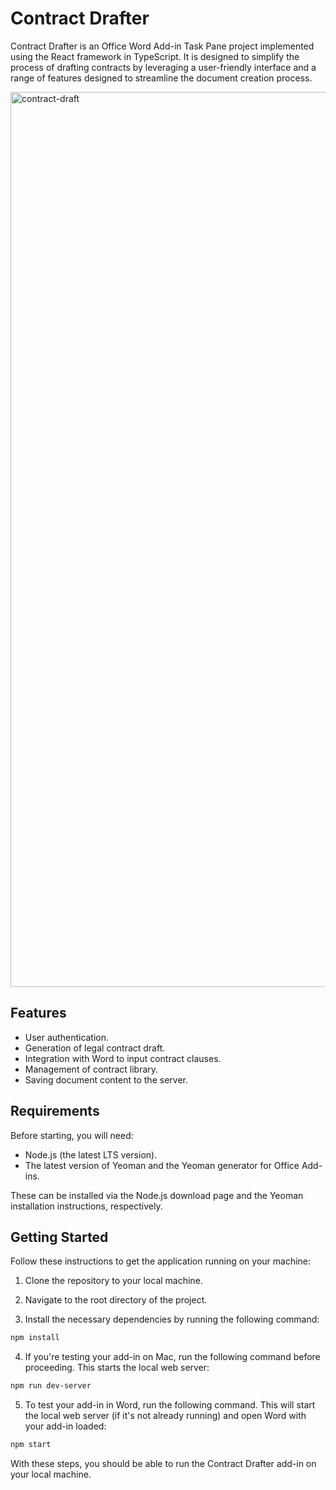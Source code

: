 # Contract Drafter

Contract Drafter is an Office Word Add-in Task Pane project implemented using the React framework in TypeScript. It is designed to simplify the process of drafting contracts by leveraging a user-friendly interface and a range of features designed to streamline the document creation process. 

<img width="1432" alt="contract-draft" src="https://github.com/krjadhav/contract-draft/assets/14070843/80e7aa98-cc2a-4886-8660-fb9322ac6b6f">

## Features

- User authentication.
- Generation of legal contract draft.
- Integration with Word to input contract clauses.
- Management of contract library.
- Saving document content to the server.

## Requirements

Before starting, you will need:

- Node.js (the latest LTS version).
- The latest version of Yeoman and the Yeoman generator for Office Add-ins.

These can be installed via the Node.js download page and the Yeoman installation instructions, respectively.

## Getting Started

Follow these instructions to get the application running on your machine:

1. Clone the repository to your local machine.

2. Navigate to the root directory of the project.

3. Install the necessary dependencies by running the following command:

```bash
npm install
```

4. If you're testing your add-in on Mac, run the following command before proceeding. This starts the local web server:

```bash
npm run dev-server
```

5. To test your add-in in Word, run the following command. This will start the local web server (if it's not already running) and open Word with your add-in loaded:

```bash
npm start
```

With these steps, you should be able to run the Contract Drafter add-in on your local machine.
